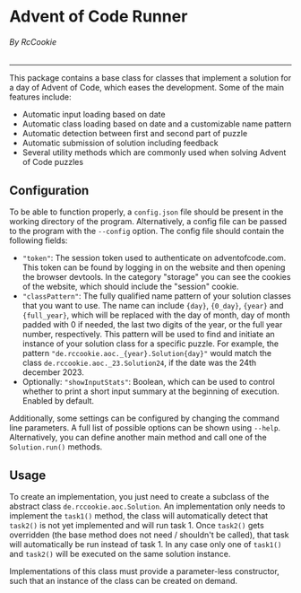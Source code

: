 # Advent of Code Runner

###### By RcCookie

---

This package contains a base class for classes that implement a solution for a day of Advent of Code,
which eases the development. Some of the main features include:

 - Automatic input loading based on date
 - Automatic class loading based on date and a customizable name pattern
 - Automatic detection between first and second part of puzzle
 - Automatic submission of solution including feedback
 - Several utility methods which are commonly used when solving Advent of Code puzzles

## Configuration

To be able to function properly, a `config.json` file should be present in the working directory
of the program. Alternatively, a config file can be passed to the program with the
`--config` option. The config file should contain the following fields:

 - `"token"`: The session token used to authenticate on adventofcode.com. This token
   can be found by logging in on the website and then opening the browser devtools.
   In the category "storage" you can see the cookies of the website, which should
   include the "session" cookie.
 - `"classPattern"`: The fully qualified name pattern of your solution classes
   that you want to use. The name can include `{day}`, `{0_day}`, `{year}` and `{full_year}`,
   which will be replaced with the day of month, day of month padded with 0 if needed,
   the last two digits of the year, or the full year number, respectively. This pattern
   will be used to find and initiate an instance of your solution class for a specific
   puzzle. For example, the pattern `"de.rccookie.aoc._{year}.Solution{day}"` would match
   the class `de.rccookie.aoc._23.Solution24`, if the date was the 24th december 2023.
 - Optionally: `"showInputStats"`: Boolean, which can be used to control whether to
   print a short input summary at the beginning of execution. Enabled by default.

Additionally, some settings can be configured by changing the command line parameters.
A full list of possible options can be shown using `--help`. Alternatively, you can
define another main method and call one of the `Solution.run()` methods.

## Usage

To create an implementation, you just need to create a subclass of the abstract class
`de.rccookie.aoc.Solution`. An implementation only needs to implement the `task1()` method,
the class will automatically detect that `task2()` is not yet implemented and will run task 1.
Once `task2()` gets overridden (the base method does not need / shouldn't be called),
that task will automatically be run instead of task 1. In any case only one of
`task1()` and `task2()` will be executed on the same solution instance.

Implementations of this class must provide a parameter-less constructor, such that an
instance of the class can be created on demand.
